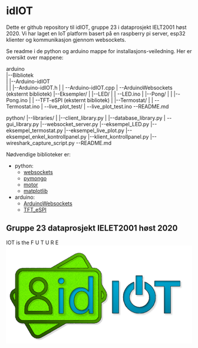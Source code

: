 # idIOT

Dette er github repository til idIOT, gruppe 23 i dataprosjekt IELT2001 høst 2020.
Vi har laget en IoT platform basert på en raspberry pi server, esp32 klienter og kommunikasjon gjennom websockets.

Se readme i de python og arduino mappe for installasjons-veiledning. Her er oversikt over mappene:

arduino\
|--Bibliotek\
|  |--Arduino-idIOT\
|  |  |--Arduino-idIOT.h
|  |  \--Arduino-idIOT.cpp
|  \--ArduinoWebsockets (eksternt bibliotek)
|--Eksempler/
|  |--LED/
|  |  \--LED.ino
|  |--Pong/
|  |  |--Pong.ino
|  |  \--TFT-eSPI (eksternt bibliotek)
|  |--Termostat/
|  |  \--Termostat.ino
|  \--live_plot_test/
|     \--live_plot_test.ino
\--README.md

python/
|--libraries/
|  |--client_library.py
|  |--database_library.py
|  \--gui_library.py
|--websocket_server.py
|--eksempel_LED.py
|--eksempel_termostat.py
|--eksempel_live_plot.py
|--eksempel_enkel_kontrollpanel.py
|--klient_kontrollpanel.py
|--wireshark_capture_script.py
\--README.md

Nødvendige biblioteker er:
* python:
	* [websockets](https://pypi.org/project/websockets/)
	* [pymongo](https://pypi.org/project/pymongo/)
	* [motor](https://pypi.org/project/motor/)
	* [matplotlib](https://pypi.org/project/matplotlib/)
* arduino:
	* [ArduinoWebsockets](https://github.com/gilmaimon/ArduinoWebsockets)
	* [TFT_eSPI](https://www.arduino.cc/reference/en/libraries/tft_espi/)

## Gruppe 23 dataprosjekt IELET2001 høst 2020

IOT is the F U T U R E
![](Dokumentasjon/Bilder/idIOT-logo-transparent.png)


